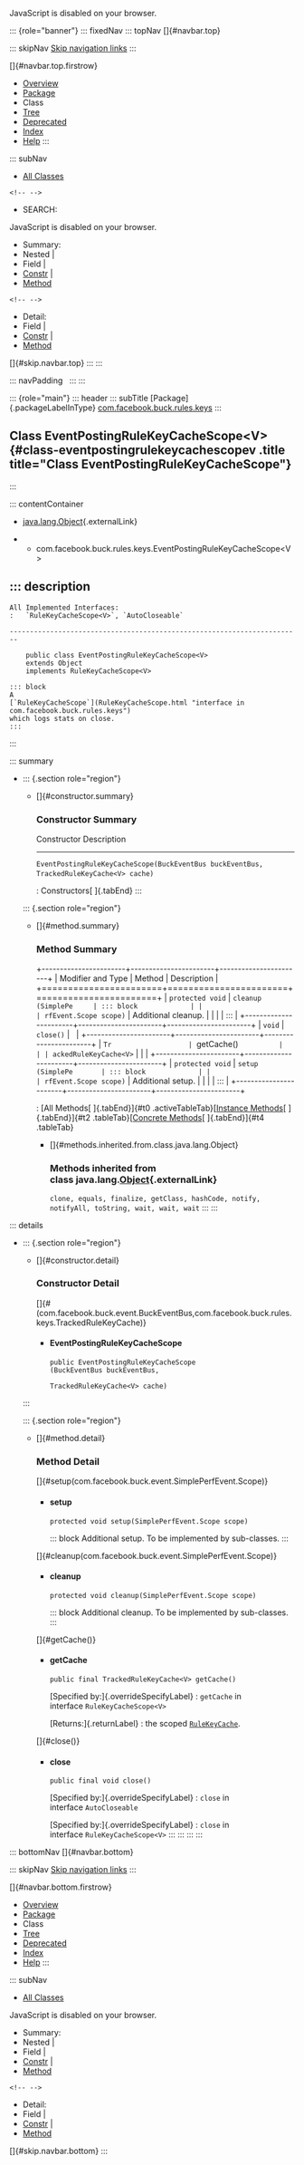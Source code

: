 <div>

JavaScript is disabled on your browser.

</div>

::: {role="banner"}
::: fixedNav
::: topNav
[]{#navbar.top}

::: skipNav
[Skip navigation links](#skip.navbar.top "Skip navigation links")
:::

[]{#navbar.top.firstrow}

-   [Overview](../../../../../index.html)
-   [Package](package-summary.html)
-   Class
-   [Tree](package-tree.html)
-   [Deprecated](../../../../../deprecated-list.html)
-   [Index](../../../../../index-all.html)
-   [Help](../../../../../help-doc.html)
:::

::: subNav
-   [All Classes](../../../../../allclasses.html)

```{=html}
<!-- -->
```
-   SEARCH:

<div>

<div>

JavaScript is disabled on your browser.

</div>

</div>

<div>

-   Summary: 
-   Nested \| 
-   Field \| 
-   [Constr](#constructor.summary) \| 
-   [Method](#method.summary)

```{=html}
<!-- -->
```
-   Detail: 
-   Field \| 
-   [Constr](#constructor.detail) \| 
-   [Method](#method.detail)

</div>

[]{#skip.navbar.top}
:::
:::

::: navPadding
 
:::
:::

::: {role="main"}
::: header
::: subTitle
[Package]{.packageLabelInType} [com.facebook.buck.rules.keys](package-summary.html)
:::

## Class EventPostingRuleKeyCacheScope\<V\> {#class-eventpostingrulekeycachescopev .title title="Class EventPostingRuleKeyCacheScope"}
:::

::: contentContainer
-   [java.lang.Object](http://docs.oracle.com/javase/7/docs/api/java/lang/Object.html?is-external=true "class or interface in java.lang"){.externalLink}

-   -   com.facebook.buck.rules.keys.EventPostingRuleKeyCacheScope\<V\>

::: description
-   

    All Implemented Interfaces:
    :   `RuleKeyCacheScope<V>`, `AutoCloseable`

    ------------------------------------------------------------------------

        public class EventPostingRuleKeyCacheScope<V>
        extends Object
        implements RuleKeyCacheScope<V>

    ::: block
    A
    [`RuleKeyCacheScope`](RuleKeyCacheScope.html "interface in com.facebook.buck.rules.keys")
    which logs stats on close.
    :::
:::

::: summary
-   ::: {.section role="region"}
    -   []{#constructor.summary}

        ### Constructor Summary

          Constructor                                                                                                             Description
          ----------------------------------------------------------------------------------------------------------------------- -------------
          `EventPostingRuleKeyCacheScope​(BuckEventBus buckEventBus,                              TrackedRuleKeyCache<V> cache)`    

          : Constructors[ ]{.tabEnd}
    :::

    ::: {.section role="region"}
    -   []{#method.summary}

        ### Method Summary

        +-----------------------+-----------------------+-----------------------+
        | Modifier and Type     | Method                | Description           |
        +=======================+=======================+=======================+
        | `protected void`      | `cleanup​(SimplePe     | ::: block             |
        |                       | rfEvent.Scope scope)` | Additional cleanup.   |
        |                       |                       | :::                   |
        +-----------------------+-----------------------+-----------------------+
        | `void`                | `close()`             |                       |
        +-----------------------+-----------------------+-----------------------+
        | `Tr                   | `getCache()`          |                       |
        | ackedRuleKeyCache<V>` |                       |                       |
        +-----------------------+-----------------------+-----------------------+
        | `protected void`      | `setup​(SimplePe       | ::: block             |
        |                       | rfEvent.Scope scope)` | Additional setup.     |
        |                       |                       | :::                   |
        +-----------------------+-----------------------+-----------------------+

        : [All Methods[ ]{.tabEnd}]{#t0 .activeTableTab}[[Instance
        Methods](javascript:show(2);)[ ]{.tabEnd}]{#t2
        .tableTab}[[Concrete
        Methods](javascript:show(8);)[ ]{.tabEnd}]{#t4 .tableTab}

        -   []{#methods.inherited.from.class.java.lang.Object}

            ### Methods inherited from class java.lang.[Object](http://docs.oracle.com/javase/7/docs/api/java/lang/Object.html?is-external=true "class or interface in java.lang"){.externalLink}

            `clone, equals, finalize, getClass, hashCode, notify, notifyAll, toString, wait, wait, wait`
    :::
:::

::: details
-   ::: {.section role="region"}
    -   []{#constructor.detail}

        ### Constructor Detail

        []{#<init>(com.facebook.buck.event.BuckEventBus,com.facebook.buck.rules.keys.TrackedRuleKeyCache)}

        -   #### EventPostingRuleKeyCacheScope

                public EventPostingRuleKeyCacheScope​(BuckEventBus buckEventBus,
                                                     TrackedRuleKeyCache<V> cache)
    :::

    ::: {.section role="region"}
    -   []{#method.detail}

        ### Method Detail

        []{#setup(com.facebook.buck.event.SimplePerfEvent.Scope)}

        -   #### setup

            ``` methodSignature
            protected void setup​(SimplePerfEvent.Scope scope)
            ```

            ::: block
            Additional setup. To be implemented by sub-classes.
            :::

        []{#cleanup(com.facebook.buck.event.SimplePerfEvent.Scope)}

        -   #### cleanup

            ``` methodSignature
            protected void cleanup​(SimplePerfEvent.Scope scope)
            ```

            ::: block
            Additional cleanup. To be implemented by sub-classes.
            :::

        []{#getCache()}

        -   #### getCache

            ``` methodSignature
            public final TrackedRuleKeyCache<V> getCache()
            ```

            [Specified by:]{.overrideSpecifyLabel}
            :   `getCache` in interface `RuleKeyCacheScope<V>`

            [Returns:]{.returnLabel}
            :   the scoped
                [`RuleKeyCache`](RuleKeyCache.html "interface in com.facebook.buck.rules.keys").

        []{#close()}

        -   #### close

            ``` methodSignature
            public final void close()
            ```

            [Specified by:]{.overrideSpecifyLabel}
            :   `close` in interface `AutoCloseable`

            [Specified by:]{.overrideSpecifyLabel}
            :   `close` in interface `RuleKeyCacheScope<V>`
    :::
:::
:::
:::

::: bottomNav
[]{#navbar.bottom}

::: skipNav
[Skip navigation links](#skip.navbar.bottom "Skip navigation links")
:::

[]{#navbar.bottom.firstrow}

-   [Overview](../../../../../index.html)
-   [Package](package-summary.html)
-   Class
-   [Tree](package-tree.html)
-   [Deprecated](../../../../../deprecated-list.html)
-   [Index](../../../../../index-all.html)
-   [Help](../../../../../help-doc.html)
:::

::: subNav
-   [All Classes](../../../../../allclasses.html)

<div>

<div>

JavaScript is disabled on your browser.

</div>

</div>

<div>

-   Summary: 
-   Nested \| 
-   Field \| 
-   [Constr](#constructor.summary) \| 
-   [Method](#method.summary)

```{=html}
<!-- -->
```
-   Detail: 
-   Field \| 
-   [Constr](#constructor.detail) \| 
-   [Method](#method.detail)

</div>

[]{#skip.navbar.bottom}
:::
